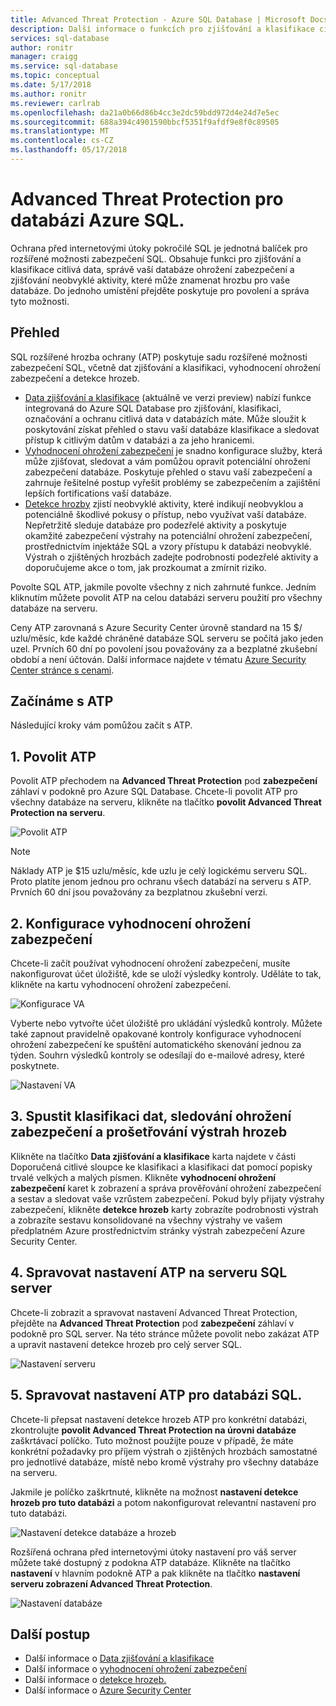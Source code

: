 ```yaml
---
title: Advanced Threat Protection - Azure SQL Database | Microsoft Docs
description: Další informace o funkcích pro zjišťování a klasifikace citlivá data, správu ohrožení zabezpečení vaší databáze a zjišťování neobvyklé aktivity, které může znamenat hrozbu pro vaše databáze Azure SQL.
services: sql-database
author: ronitr
manager: craigg
ms.service: sql-database
ms.topic: conceptual
ms.date: 5/17/2018
ms.author: ronitr
ms.reviewer: carlrab
ms.openlocfilehash: da21a0b66d86b4cc3e2dc59bdd972d4e24d7e5ec
ms.sourcegitcommit: 688a394c4901590bbcf5351f9afdf9e8f0c89505
ms.translationtype: MT
ms.contentlocale: cs-CZ
ms.lasthandoff: 05/17/2018
---
```

# <a name="advanced-threat-protection-for-azure-sql-database"></a>Advanced Threat Protection pro databázi Azure SQL.

Ochrana před internetovými útoky pokročilé SQL je jednotná balíček pro rozšířené možnosti zabezpečení SQL. Obsahuje funkci pro zjišťování a klasifikace citlivá data, správě vaší databáze ohrožení zabezpečení a zjišťování neobvyklé aktivity, které může znamenat hrozbu pro vaše databáze. Do jednoho umístění přejděte poskytuje pro povolení a správa tyto možnosti. 

## <a name="overview"></a>Přehled

SQL rozšířené hrozba ochrany (ATP) poskytuje sadu rozšířené možnosti zabezpečení SQL, včetně dat zjišťování a klasifikaci, vyhodnocení ohrožení zabezpečení a detekce hrozeb. 

- [Data zjišťování a klasifikace](sql-database-data-discovery-and-classification.md) (aktuálně ve verzi preview) nabízí funkce integrovaná do Azure SQL Database pro zjišťování, klasifikaci, označování a ochranu citlivá data v databázích máte. Může sloužit k poskytování získat přehled o stavu vaší databáze klasifikace a sledovat přístup k citlivým datům v databázi a za jeho hranicemi.
- [Vyhodnocení ohrožení zabezpečení](sql-vulnerability-assessment.md) je snadno konfigurace služby, která může zjišťovat, sledovat a vám pomůžou opravit potenciální ohrožení zabezpečení databáze. Poskytuje přehled o stavu vaší zabezpečení a zahrnuje řešitelné postup vyřešit problémy se zabezpečením a zajištění lepších fortifications vaší databáze.
- [Detekce hrozby](sql-database-threat-detection.md) zjistí neobvyklé aktivity, které indikují neobvyklou a potenciálně škodlivé pokusy o přístup, nebo využívat vaší databáze. Nepřetržitě sleduje databáze pro podezřelé aktivity a poskytuje okamžité zabezpečení výstrahy na potenciální ohrožení zabezpečení, prostřednictvím injektáže SQL a vzory přístupu k databázi neobvyklé. Výstrah o zjištěných hrozbách zadejte podrobnosti podezřelé aktivity a doporučujeme akce o tom, jak prozkoumat a zmírnit riziko.

Povolte SQL ATP, jakmile povolte všechny z nich zahrnuté funkce. Jedním kliknutím můžete povolit ATP na celou databázi serveru použití pro všechny databáze na serveru. 

Ceny ATP zarovnaná s Azure Security Center úrovně standard na 15 $/ uzlu/měsíc, kde každé chráněné databáze SQL serveru se počítá jako jeden uzel. Prvních 60 dní po povolení jsou považovány za a bezplatné zkušební období a není účtován. Další informace najdete v tématu [Azure Security Center stránce s cenami](https://azure.microsoft.com/pricing/details/security-center/).


## <a name="getting-started-with-atp"></a>Začínáme s ATP 
Následující kroky vám pomůžou začít s ATP. 

## <a name="1-enable-atp"></a>1. Povolit ATP

Povolit ATP přechodem na **Advanced Threat Protection** pod **zabezpečení** záhlaví v podokně pro Azure SQL Database. Chcete-li povolit ATP pro všechny databáze na serveru, klikněte na tlačítko **povolit Advanced Threat Protection na serveru**.

![Povolit ATP](./media/sql-advanced-protection/enable_atp.png) 

> [!NOTE]
> Náklady ATP je $15 uzlu/měsíc, kde uzlu je celý logickému serveru SQL. Proto platíte jenom jednou pro ochranu všech databází na serveru s ATP. Prvních 60 dní jsou považovány za bezplatnou zkušební verzi.

## <a name="2-configure-vulnerability-assessment"></a>2. Konfigurace vyhodnocení ohrožení zabezpečení

Chcete-li začít používat vyhodnocení ohrožení zabezpečení, musíte nakonfigurovat účet úložiště, kde se uloží výsledky kontroly. Uděláte to tak, klikněte na kartu vyhodnocení ohrožení zabezpečení.

![Konfigurace VA](./media/sql-advanced-protection/configure_va.png) 

Vyberte nebo vytvořte účet úložiště pro ukládání výsledků kontroly. Můžete také zapnout pravidelně opakované kontroly konfigurace vyhodnocení ohrožení zabezpečení ke spuštění automatického skenování jednou za týden. Souhrn výsledků kontroly se odesílají do e-mailové adresy, které poskytnete.

![Nastavení VA](./media/sql-advanced-protection/va_settings.png) 

## <a name="3-start-classifying-data-tracking-vulnerabilities-and-investigating-threat-alerts"></a>3. Spustit klasifikaci dat, sledování ohrožení zabezpečení a prošetřování výstrah hrozeb

Klikněte na tlačítko **Data zjišťování a klasifikace** karta najdete v části Doporučená citlivé sloupce ke klasifikaci a klasifikaci dat pomocí popisky trvalé velkých a malých písmen. Klikněte **vyhodnocení ohrožení zabezpečení** karet k zobrazení a správa prověřování ohrožení zabezpečení a sestav a sledovat vaše vzrůstem zabezpečení. Pokud byly přijaty výstrahy zabezpečení, klikněte **detekce hrozeb** karty zobrazíte podrobnosti výstrah a zobrazíte sestavu konsolidované na všechny výstrahy ve vašem předplatném Azure prostřednictvím stránky výstrah zabezpečení Azure Security Center.

## <a name="4-manage-atp-settings-on-your-sql-server"></a>4. Spravovat nastavení ATP na serveru SQL server

Chcete-li zobrazit a spravovat nastavení Advanced Threat Protection, přejděte na **Advanced Threat Protection** pod **zabezpečení** záhlaví v podokně pro SQL server. Na této stránce můžete povolit nebo zakázat ATP a upravit nastavení detekce hrozeb pro celý server SQL.

![Nastavení serveru](./media/sql-advanced-protection/server_settings.png) 

## <a name="5-manage-atp-settings-for-a-sql-database"></a>5. Spravovat nastavení ATP pro databázi SQL.

Chcete-li přepsat nastavení detekce hrozeb ATP pro konkrétní databázi, zkontrolujte **povolit Advanced Threat Protection na úrovni databáze** zaškrtávací políčko. Tuto možnost použijte pouze v případě, že máte konkrétní požadavky pro příjem výstrah o zjištěných hrozbách samostatné pro jednotlivé databáze, místě nebo kromě výstrahy pro všechny databáze na serveru. 

Jakmile je políčko zaškrtnuté, klikněte na možnost **nastavení detekce hrozeb pro tuto databázi** a potom nakonfigurovat relevantní nastavení pro tuto databázi.

![Nastavení detekce databáze a hrozeb](./media/sql-advanced-protection/database_threat_detection_settings.png) 

Rozšířená ochrana před internetovými útoky nastavení pro váš server můžete také dostupný z podokna ATP databáze. Klikněte na tlačítko **nastavení** v hlavním podokně ATP a pak klikněte na tlačítko **nastavení serveru zobrazení Advanced Threat Protection**. 

![Nastavení databáze](./media/sql-advanced-protection/database_settings.png) 

## <a name="next-steps"></a>Další postup 

- Další informace o [Data zjišťování a klasifikace](sql-database-data-discovery-and-classification.md) 
- Další informace o [vyhodnocení ohrožení zabezpečení](sql-vulnerability-assessment.md) 
- Další informace o [detekce hrozeb.](sql-database-threat-detection.md)
- Další informace o [Azure Security Center](https://docs.microsoft.com/azure/security-center/security-center-intro)
